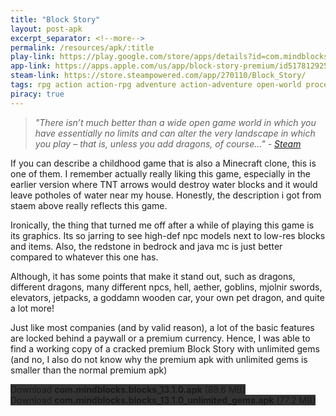 ```yaml
---
title: "Block Story"
layout: post-apk
excerpt_separator: <!--more-->
permalink: /resources/apk/:title
play-link: https://play.google.com/store/apps/details?id=com.mindblocks.blocks
app-link: https://apps.apple.com/us/app/block-story-premium/id517812925
steam-link: https://store.steampowered.com/app/270110/Block_Story/
tags: rpg action action-rpg adventure action-adventure open-world procedural dragon
piracy: true
---
```


> _"There isn’t much better than a wide open game world in which you have essentially no limits and can alter the very landscape in which you play – that is, unless you add dragons, of course…" - <a href="https://store.steampowered.com/app/270110/Block_Story/" target="_blank">Steam</a>_

If you can describe a childhood game that is also a Minecraft clone, this is one of them. I remember actually really liking this game, especially in the earlier version where TNT arrows would destroy water blocks and it would leave potholes of water near my house. Honestly, the description i got from staem above really reflects this game.

Ironically, the thing that turned me off after a while of playing this game is its graphics. Its so jarring to see high-def npc models next to low-res blocks and items. Also, the redstone in bedrock and java mc is just better compared to whatever this one has.

Although, it has some points that make it stand out, such as dragons, different dragons, many different npcs, hell, aether, goblins, mjolnir swords, elevators, jetpacks, a goddamn wooden car, your own pet dragon, and quite a lot more!

Just like most companies (and by valid reason), a lot of the basic features are locked behind a paywall or a premium currency. Hence, I was able to find a working copy of a cracked premium Block Story with unlimited gems (and no, I also do not know why the premium apk with unlimited gems is smaller than the normal premium apk)

<div class="text-center">
    <a class="btn btn-dark btn-block w-100" onclick='apk("com.mindblocks.blocks_13.1.0.apk")' target="_blank" style="text-decoration: none; background-color: #333;"> Download <b>com.mindblocks.blocks_13.1.0.apk</b> (89.6 MB)</a><br>
    <a class="btn btn-dark btn-block w-100" onclick='apk("com.mindblocks.blocks_13.1.0_unlimited_gems.apk")' target="_blank" style="text-decoration: none; background-color: #333;"> Download <b>com.mindblocks.blocks_13.1.0_unlimited_gems.apk</b> (77.2 MB)</a>
</div>
